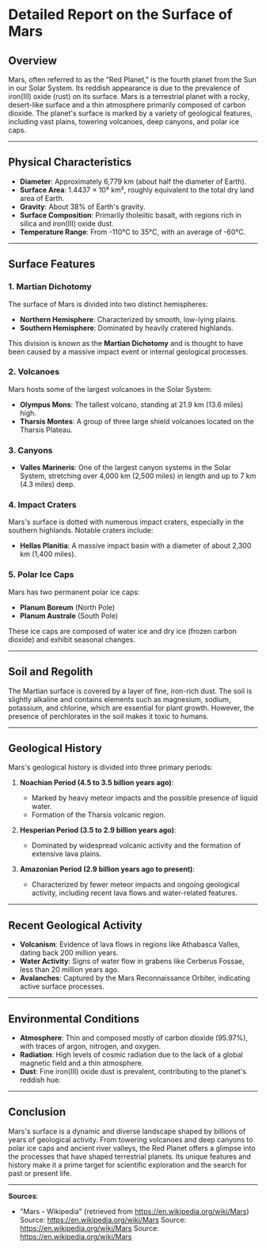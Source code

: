 # Detailed Report on the Surface of Mars

## Overview
Mars, often referred to as the "Red Planet," is the fourth planet from the Sun in our Solar System. Its reddish appearance is due to the prevalence of iron(III) oxide (rust) on its surface. Mars is a terrestrial planet with a rocky, desert-like surface and a thin atmosphere primarily composed of carbon dioxide. The planet's surface is marked by a variety of geological features, including vast plains, towering volcanoes, deep canyons, and polar ice caps.

---

## Physical Characteristics
- **Diameter**: Approximately 6,779 km (about half the diameter of Earth).
- **Surface Area**: 1.4437 × 10⁸ km², roughly equivalent to the total dry land area of Earth.
- **Gravity**: About 38% of Earth's gravity.
- **Surface Composition**: Primarily tholeiitic basalt, with regions rich in silica and iron(III) oxide dust.
- **Temperature Range**: From -110°C to 35°C, with an average of -60°C.

---

## Surface Features

### 1. **Martian Dichotomy**
The surface of Mars is divided into two distinct hemispheres:
- **Northern Hemisphere**: Characterized by smooth, low-lying plains.
- **Southern Hemisphere**: Dominated by heavily cratered highlands.

This division is known as the **Martian Dichotomy** and is thought to have been caused by a massive impact event or internal geological processes.

### 2. **Volcanoes**
Mars hosts some of the largest volcanoes in the Solar System:
- **Olympus Mons**: The tallest volcano, standing at 21.9 km (13.6 miles) high.
- **Tharsis Montes**: A group of three large shield volcanoes located on the Tharsis Plateau.

### 3. **Canyons**
- **Valles Marineris**: One of the largest canyon systems in the Solar System, stretching over 4,000 km (2,500 miles) in length and up to 7 km (4.3 miles) deep.

### 4. **Impact Craters**
Mars's surface is dotted with numerous impact craters, especially in the southern highlands. Notable craters include:
- **Hellas Planitia**: A massive impact basin with a diameter of about 2,300 km (1,400 miles).

### 5. **Polar Ice Caps**
Mars has two permanent polar ice caps:
- **Planum Boreum** (North Pole)
- **Planum Australe** (South Pole)

These ice caps are composed of water ice and dry ice (frozen carbon dioxide) and exhibit seasonal changes.

---

## Soil and Regolith
The Martian surface is covered by a layer of fine, iron-rich dust. The soil is slightly alkaline and contains elements such as magnesium, sodium, potassium, and chlorine, which are essential for plant growth. However, the presence of perchlorates in the soil makes it toxic to humans.

---

## Geological History
Mars's geological history is divided into three primary periods:
1. **Noachian Period (4.5 to 3.5 billion years ago)**:
   - Marked by heavy meteor impacts and the possible presence of liquid water.
   - Formation of the Tharsis volcanic region.

2. **Hesperian Period (3.5 to 2.9 billion years ago)**:
   - Dominated by widespread volcanic activity and the formation of extensive lava plains.

3. **Amazonian Period (2.9 billion years ago to present)**:
   - Characterized by fewer meteor impacts and ongoing geological activity, including recent lava flows and water-related features.

---

## Recent Geological Activity
- **Volcanism**: Evidence of lava flows in regions like Athabasca Valles, dating back 200 million years.
- **Water Activity**: Signs of water flow in grabens like Cerberus Fossae, less than 20 million years ago.
- **Avalanches**: Captured by the Mars Reconnaissance Orbiter, indicating active surface processes.

---

## Environmental Conditions
- **Atmosphere**: Thin and composed mostly of carbon dioxide (95.97%), with traces of argon, nitrogen, and oxygen.
- **Radiation**: High levels of cosmic radiation due to the lack of a global magnetic field and a thin atmosphere.
- **Dust**: Fine iron(III) oxide dust is prevalent, contributing to the planet's reddish hue.

---

## Conclusion
Mars's surface is a dynamic and diverse landscape shaped by billions of years of geological activity. From towering volcanoes and deep canyons to polar ice caps and ancient river valleys, the Red Planet offers a glimpse into the processes that have shaped terrestrial planets. Its unique features and history make it a prime target for scientific exploration and the search for past or present life.

---

**Sources**:  
- "Mars - Wikipedia" (retrieved from https://en.wikipedia.org/wiki/Mars)
Source: https://en.wikipedia.org/wiki/Mars
Source: https://en.wikipedia.org/wiki/Mars
Source: https://en.wikipedia.org/wiki/Mars